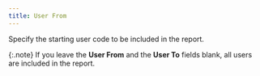 ```yaml
---
title: User From
---
```



Specify the starting user code to be included in the report.


{:.note}
If you leave the **User 
 From** and the **User To** fields  blank, all users are included in the report.
